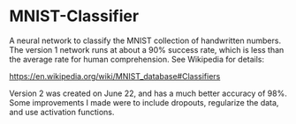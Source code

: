 # MNIST-Classifier
A neural network to classify the MNIST collection of handwritten numbers.
The version 1 network runs at about a 90% success rate, which is less than the average
rate for human comprehension. See Wikipedia for details:

https://en.wikipedia.org/wiki/MNIST_database#Classifiers

Version 2 was created on June 22, and has a much better accuracy of 98%. Some improvements
I made were to include dropouts, regularize the data, and use activation functions.